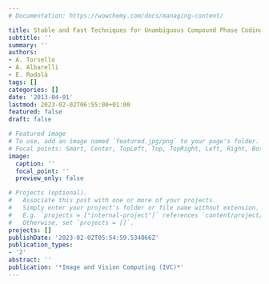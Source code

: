 ```yaml
---
# Documentation: https://wowchemy.com/docs/managing-content/

title: Stable and Fast Techniques for Unambiguous Compound Phase Coding
subtitle: ''
summary: ''
authors:
- A. Torsello
- A. Albarelli
- E. Rodolà
tags: []
categories: []
date: '2013-04-01'
lastmod: 2023-02-02T06:55:00+01:00
featured: false
draft: false

# Featured image
# To use, add an image named `featured.jpg/png` to your page's folder.
# Focal points: Smart, Center, TopLeft, Top, TopRight, Left, Right, BottomLeft, Bottom, BottomRight.
image:
  caption: ''
  focal_point: ''
  preview_only: false

# Projects (optional).
#   Associate this post with one or more of your projects.
#   Simply enter your project's folder or file name without extension.
#   E.g. `projects = ["internal-project"]` references `content/project/deep-learning/index.md`.
#   Otherwise, set `projects = []`.
projects: []
publishDate: '2023-02-02T05:54:59.534066Z'
publication_types:
- '2'
abstract: ''
publication: '*Image and Vision Computing (IVC)*'
---
```

